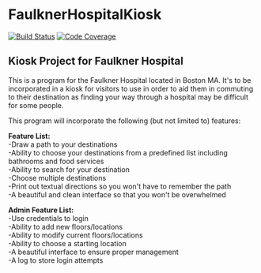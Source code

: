 # FaulknerHospitalKiosk
[![Build Status](https://travis-ci.org/mplemay/FaulknerHospitalKiosk.svg?branch=master)](https://travis-ci.org/mplemay/FaulknerHospitalKiosk)
[![Code Coverage](https://codecov.io/github/mplemay/FaulknerHospitalKiosk/coverage.svg?branch=master)](https://codecov.io/github/mplemay/FaulknerHospitalKiosk?branch=master)

## Kiosk Project for Faulkner Hospital

This is a program for the Faulkner Hospital located in Boston MA. It's to be incorporated in a kiosk for visitors to use in order to aid them in commuting to their destination as finding your way through a hospital may be difficult for some people. 

This program will incorporate the following (but not limited to) features:

**Feature List:** <br>
-Draw a path to your destinations <br>
-Ability to choose your destinations from a predefined list including bathrooms and food services<br>
-Ability to search for your destination<br>
-Choose multiple destinations<br>
-Print out textual directions so you won't have to remember the path<br>
-A beautiful and clean interface so that you won't be overwhelmed<br>

**Admin Feature List:**<br>
-Use credentials to login<br>
-Ability to add new floors/locations<br>
-Ability to modify current floors/locations<br>
-Ability to choose a starting location<br>
-A beautiful interface to ensure proper management<br>
-A log to store login attempts<br>

